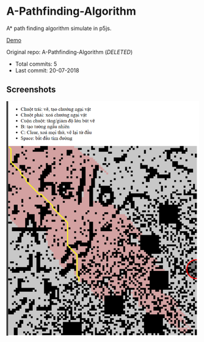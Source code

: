 # A-Pathfinding-Algorithm

A* path finding algorithm simulate in p5js.

[Demo](https://hoangtran0410.github.io/p5js-playground/2018/a-pathfinding/)

Original repo: A-Pathfinding-Algorithm (*DELETED*)
+ Total commits: 5
+ Last commit: 20-07-2018

## Screenshots

![screenshot](./1.png)